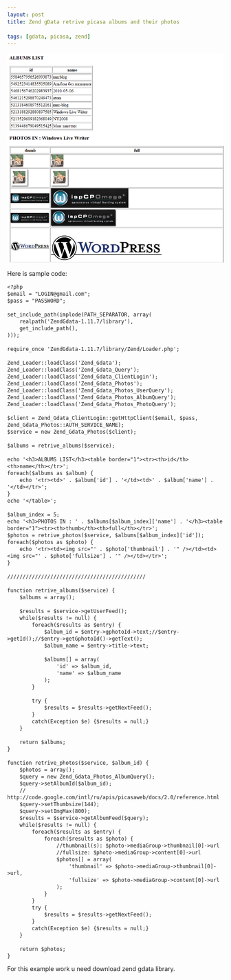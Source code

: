 ```yaml
---
layout: post
title: Zend gData retrive picasa albums and their photos

tags: [gdata, picasa, zend]
---
```


![screenshot](/images/wp/zend_gdata_picasa.png)

Here is sample code:

    <?php
    $email = "LOGIN@gmail.com";
    $pass = "PASSWORD";

    set_include_path(implode(PATH_SEPARATOR, array(
        realpath('ZendGdata-1.11.7/library'),
        get_include_path(),
    )));

    require_once 'ZendGdata-1.11.7/library/Zend/Loader.php';

    Zend_Loader::loadClass('Zend_Gdata');
    Zend_Loader::loadClass('Zend_Gdata_Query');
    Zend_Loader::loadClass('Zend_Gdata_ClientLogin');
    Zend_Loader::loadClass('Zend_Gdata_Photos');
    Zend_Loader::loadClass('Zend_Gdata_Photos_UserQuery');
    Zend_Loader::loadClass('Zend_Gdata_Photos_AlbumQuery');
    Zend_Loader::loadClass('Zend_Gdata_Photos_PhotoQuery');

    $client = Zend_Gdata_ClientLogin::getHttpClient($email, $pass, Zend_Gdata_Photos::AUTH_SERVICE_NAME);
    $service = new Zend_Gdata_Photos($client);

    $albums = retrive_albums($service);

    echo '<h3>ALBUMS LIST</h3><table border="1"><tr><th>id</th><th>name</th></tr>';
    foreach($albums as $album) {
        echo '<tr><td>' . $album['id'] . '</td><td>' . $album['name'] . '</td></tr>';
    }
    echo '</table>';

    $album_index = 5;
    echo '<h3>PHOTOS IN : ' . $albums[$album_index]['name'] . '</h3><table border="1"><tr><th>thumb</th><th>full</th></tr>';
    $photos = retrive_photos($service, $albums[$album_index]['id']);
    foreach($photos as $photo) {
        echo '<tr><td><img src="' . $photo['thumbnail'] . '" /></td><td><img src="' . $photo['fullsize'] . '" /></td></tr>';
    }

    /////////////////////////////////////////////

    function retrive_albums($service) {
        $albums = array();

        $results = $service->getUserFeed();
        while($results != null) {
            foreach($results as $entry) {
                $album_id = $entry->gphotoId->text;//$entry->getId();//$entry->getGphotoId()->getText();
                $album_name = $entry->title->text;

                $albums[] = array(
                    'id' => $album_id,
                    'name' => $album_name
                );
            }

            try {
                $results = $results->getNextFeed();
            }
            catch(Exception $e) {$results = null;}
        }

        return $albums;
    }

    function retrive_photos($service, $album_id) {
        $photos = array();
        $query = new Zend_Gdata_Photos_AlbumQuery();
        $query->setAlbumId($album_id);
        // http://code.google.com/intl/ru/apis/picasaweb/docs/2.0/reference.html
        $query->setThumbsize(144);
        $query->setImgMax(800);
        $results = $service->getAlbumFeed($query);
        while($results != null) {
            foreach($results as $entry) {
                foreach($results as $photo) {
                    //thumbnail(s): $photo->mediaGroup->thumbnail[0]->url
                    //fullsize: $photo->mediaGroup->content[0]->url
                    $photos[] = array(
                        'thumbnail' => $photo->mediaGroup->thumbnail[0]->url,
                        'fullsize' => $photo->mediaGroup->content[0]->url
                    );
                }
            }
            try {
                $results = $results->getNextFeed();
            }
            catch(Exception $e) {$results = null;}
        }

        return $photos;
    }

For this example work u need download zend gdata library.
